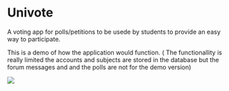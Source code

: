 # Univote

A voting app for polls/petitions to be usede by students to provide an easy way to participate.

This is a demo of how the application would function. 
( The functionallity is really limited the accounts and subjects are stored in the database but the forum messages and and the polls are not 
for the demo version)

![](univote_demo.gif)

